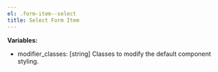 ```yaml
---
el: .form-item--select
title: Select Form Item
---
```


__Variables:__
* modifier_classes: [string] Classes to modify the default component styling.

